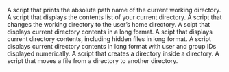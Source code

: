A script that prints the absolute path name of the current working directory.
A script that displays the contents list of your current directory.
A script that changes the working directory to the user’s home directory.
A scipt that displays current directory contents in a long format.
A scipt that displays current directory contents, including hidden files in long format.
A script displays current directory contents in long format with user and group IDs displayed numerically.
A script that creates a directory inside a directory.
A script that moves a file from a directory to another directory.
